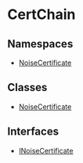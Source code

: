 # CertChain

## Namespaces

- [NoiseCertificate](namespaces/NoiseCertificate/index.md)

## Classes

- [NoiseCertificate](classes/NoiseCertificate.md)

## Interfaces

- [INoiseCertificate](interfaces/INoiseCertificate.md)
